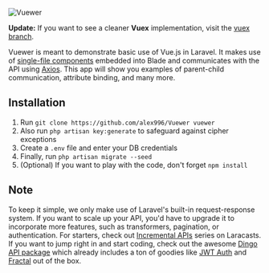 ![Vuewer](https://user-images.githubusercontent.com/15240969/28244625-3e8cb114-69bd-11e7-8039-f2634e1c94c6.png)

**Update:** If you want to see a cleaner **Vuex** implementation, visit the [vuex branch](https://github.com/alex996/Vuewer/tree/vuex).

Vuewer is meant to demonstrate basic use of Vue.js in Laravel. It makes use of [single-file components](https://vuejs.org/v2/guide/single-file-components.html) embedded into Blade and communicates with the API using [Axios](https://github.com/mzabriskie/axios). This app will show you examples of parent-child communication, attribute binding, and many more.

## Installation

1. Run `git clone https://github.com/alex996/Vuewer vuewer`
2. Also run `php artisan key:generate` to safeguard against cipher exceptions
3. Create a `.env` file and enter your DB credentials
4. Finally, run `php artisan migrate --seed`
5. (Optional) If you want to play with the code, don't forget `npm install`

## Note

To keep it simple, we only make use of Laravel's built-in request-response system. If you want to scale up your API, you'd have to upgrade it to incorporate more features, such as transformers, pagination, or authentication. For starters, check out [Incremental APIs](https://laracasts.com/series/incremental-api-development) series on Laracasts. If you want to jump right in and start coding, check out the awesome [Dingo API package](https://github.com/dingo/api) which already includes a ton of goodies like [JWT Auth](https://github.com/tymondesigns/jwt-auth) and [Fractal](http://fractal.thephpleague.com/) out of the box.
